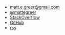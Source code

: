 * <i class="fa fa-envelope"></i> <a href="mailto:matt.e.greer@gmail.com">matt.e.greer@gmail.com</a>
* <i class="fa fa-twitter"></i> <a href="http://twitter.com/mattegreer">@mattegreer</a>
* <i class="fa fa-stack-overflow"></i> <a href="http://stackoverflow.com/users/194940/matt-greer">StackOverflow</a>
* <i class="fa fa-github"></i> <a href="https://github.com/city41">GitHub</a>
* <i class="fa fa-rss"></i> <a href="/feed.xml">rss</a>
